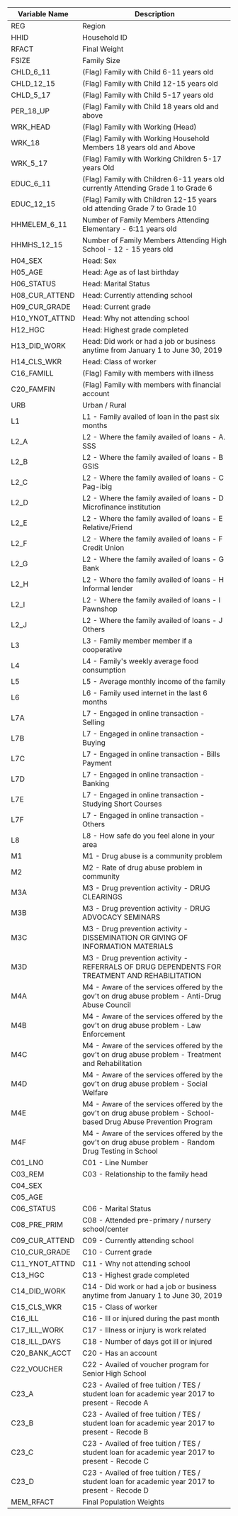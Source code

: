 | Variable Name  | Description                                                                                                        |
| -------------- | ------------------------------------------------------------------------------------------------------------------ |
| REG            | Region                                                                                                             |
| HHID           | Household ID                                                                                                       |
| RFACT          | Final Weight                                                                                                       |
| FSIZE          | Family Size                                                                                                        |
| CHLD_6_11      | (Flag) Family with Child 6-11 years old                                                                            |
| CHLD_12_15     | (Flag) Family with Child 12-15 years old                                                                           |
| CHLD_5_17      | (Flag) Family with Child 5-17 years old                                                                            |
| PER_18_UP      | (Flag) Family with Child 18 years old and above                                                                    |
| WRK_HEAD       | (Flag) Family with Working (Head)                                                                                  |
| WRK_18         | (Flag) Family with Working Household Members 18 years old and Above                                                |
| WRK_5_17       | (Flag) Family with Working Children 5-17 years Old                                                                 |
| EDUC_6_11      | (Flag) Family with Children 6-11 years old currently Attending Grade 1 to Grade 6                                  |
| EDUC_12_15     | (Flag) Family with Children 12-15 years old attending Grade 7 to Grade 10                                          |
| HHMELEM_6_11   | Number of Family Members Attending Elementary - 6:11 years old                                                     |
| HHMHS_12_15    | Number of Family Members Attending High School - 12 - 15 years old                                                 |
| H04_SEX        | Head: Sex                                                                                                          |
| H05_AGE        | Head: Age as of last birthday                                                                                      |
| H06_STATUS     | Head: Marital Status                                                                                               |
| H08_CUR_ATTEND | Head: Currently attending school                                                                                   |
| H09_CUR_GRADE  | Head: Current grade                                                                                                |
| H10_YNOT_ATTND | Head: Why not attending school                                                                                     |
| H12_HGC        | Head: Highest grade completed                                                                                      |
| H13_DID_WORK   | Head: Did work or had a job or business anytime from January 1 to June 30, 2019                                    |
| H14_CLS_WKR    | Head: Class of worker                                                                                              |
| C16_FAMILL     | (Flag) Family with members with illness                                                                            |
| C20_FAMFIN     | (Flag) Family with members with financial account                                                                  |
| URB            | Urban / Rural                                                                                                      |
| L1             | L1 - Family availed of loan in the past six months                                                                 |
| L2_A           | L2 - Where the family availed of loans - A. SSS                                                                    |
| L2_B           | L2 - Where the family availed of loans - B GSIS                                                                    |
| L2_C           | L2 - Where the family availed of loans - C Pag-ibig                                                                |
| L2_D           | L2 - Where the family availed of loans - D Microfinance institution                                                |
| L2_E           | L2 - Where the family availed of loans - E Relative/Friend                                                         |
| L2_F           | L2 - Where the family availed of loans - F Credit Union                                                            |
| L2_G           | L2 - Where the family availed of loans - G Bank                                                                    |
| L2_H           | L2 - Where the family availed of loans - H Informal lender                                                         |
| L2_I           | L2 - Where the family availed of loans - I Pawnshop                                                                |
| L2_J           | L2 - Where the family availed of loans - J Others                                                                  |
| L3             | L3 - Family member member if a cooperative                                                                         |
| L4             | L4 - Family's weekly average food consumption                                                                      |
| L5             | L5 - Average monthly income of the family                                                                          |
| L6             | L6 - Family used internet in the last 6 months                                                                     |
| L7A            | L7 - Engaged in online transaction - Selling                                                                       |
| L7B            | L7 - Engaged in online transaction - Buying                                                                        |
| L7C            | L7 - Engaged in online transaction - Bills Payment                                                                 |
| L7D            | L7 - Engaged in online transaction - Banking                                                                       |
| L7E            | L7 - Engaged in online transaction - Studying Short Courses                                                        |
| L7F            | L7 - Engaged in online transaction - Others                                                                        |
| L8             | L8 - How safe do you feel alone in your area                                                                       |
| M1             | M1 - Drug abuse is a community problem                                                                             |
| M2             | M2 - Rate of drug abuse problem in community                                                                       |
| M3A            | M3 - Drug prevention activity - DRUG CLEARINGS                                                                     |
| M3B            | M3 - Drug prevention activity - DRUG ADVOCACY SEMINARS                                                             |
| M3C            | M3 - Drug prevention activity - DISSEMINATION OR GIVING OF INFORMATION MATERIALS                                   |
| M3D            | M3 - Drug prevention activity - REFERRALS OF DRUG DEPENDENTS FOR TREATMENT AND REHABILITATION                      |
| M4A            | M4 - Aware of the services offered by the gov't on drug abuse problem - Anti-Drug Abuse Council                    |
| M4B            | M4 - Aware of the services offered by the gov't on drug abuse problem - Law Enforcement                            |
| M4C            | M4 - Aware of the services offered by the gov't on drug abuse problem - Treatment and Rehabilitation               |
| M4D            | M4 - Aware of the services offered by the gov't on drug abuse problem - Social Welfare                             |
| M4E            | M4 - Aware of the services offered by the gov't on drug abuse problem - School-based Drug Abuse Prevention Program |
| M4F            | M4 - Aware of the services offered by the gov't on drug abuse problem - Random Drug Testing in School              |
| C01_LNO        | C01 - Line Number                                                                                                  |
| C03_REM        | C03 - Relationship to the family head                                                                              |
| C04_SEX        |                                                                                                                    |
| C05_AGE        |                                                                                                                    |
| C06_STATUS     | C06 - Marital Status                                                                                               |
| C08_PRE_PRIM   | C08 - Attended pre-primary / nursery school/center                                                                 |
| C09_CUR_ATTEND | C09 - Currently attending school                                                                                   |
| C10_CUR_GRADE  | C10 - Current grade                                                                                                |
| C11_YNOT_ATTND | C11 - Why not attending school                                                                                     |
| C13_HGC        | C13 - Highest grade completed                                                                                      |
| C14_DID_WORK   | C14 - Did work or had a job or business anytime from January 1 to June 30, 2019                                    |
| C15_CLS_WKR    | C15 - Class of worker                                                                                              |
| C16_ILL        | C16 - Ill or injured during the past month                                                                         |
| C17_ILL_WORK   | C17 - Illness or injury is work related                                                                            |
| C18_ILL_DAYS   | C18 - Number of days got ill or injured                                                                            |
| C20_BANK_ACCT  | C20 - Has an account                                                                                               |
| C22_VOUCHER    | C22 - Availed of voucher program for Senior High School                                                            |
| C23_A          | C23 - Availed of free tuition / TES / student loan for academic year 2017 to present - Recode A                    |
| C23_B          | C23 - Availed of free tuition / TES / student loan for academic year 2017 to present - Recode B                    |
| C23_C          | C23 - Availed of free tuition / TES / student loan for academic year 2017 to present - Recode C                    |
| C23_D          | C23 - Availed of free tuition / TES / student loan for academic year 2017 to present - Recode D                    |
| MEM_RFACT      | Final Population Weights                                                                                           |
